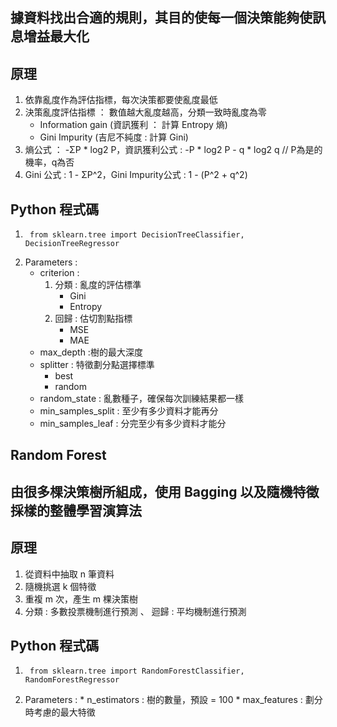 ## 據資料找出合適的規則，其目的使每一個決策能夠使訊息增益最大化
## 原理
1. 依靠亂度作為評估指標，每次決策都要使亂度最低
2.  決策亂度評估指標 ： 數值越大亂度越高，分類一致時亂度為零
      * Information gain (資訊獲利 ： 計算 Entropy 熵)
      * Gini Impurity (吉尼不純度 : 計算 Gini)
3. 熵公式 ： -ΣP * log2 P，資訊獲利公式 : -P * log2 P - q * log2 q // P為是的機率，q為否
4. Gini 公式 : 1 - ΣP^2，Gini Impurity公式 : 1 - (P^2 + q^2)
## Python 程式碼
1.      from sklearn.tree import DecisionTreeClassifier, DecisionTreeRegressor
2.  Parameters :
     * criterion :
       1. 分類 : 亂度的評估標準
            * Gini
            * Entropy
       2. 回歸 : 估切割點指標
            * MSE
            * MAE
     * max_depth :樹的最大深度
     * splitter : 特徵劃分點選擇標準
       * best
       * random
     * random_state : 亂數種子，確保每次訓練結果都一樣
     * min_samples_split : 至少有多少資料才能再分
     * min_samples_leaf : 分完至少有多少資料才能分
## Random Forest 
## 由很多棵決策樹所組成，使用 Bagging 以及隨機特徵採樣的整體學習演算法
## 原理
1. 從資料中抽取 n 筆資料
2. 隨機挑選 k 個特徵
3. 重複 m 次，產生 m 棵決策樹
4. 分類 : 多數投票機制進行預測 、 迴歸 : 平均機制進行預測
## Python 程式碼
1.      from sklearn.tree import RandomForestClassifier, RandomForestRegressor
2.  Parameters :
        * n_estimators : 樹的數量，預設 = 100
        * max_features : 劃分時考慮的最大特徵
